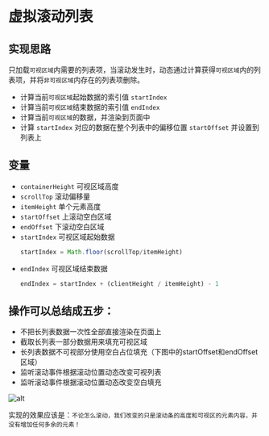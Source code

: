 # 虚拟滚动列表

## 实现思路

只加载`可视区域`内需要的列表项，当滚动发生时，动态通过计算获得`可视区域`内的列表项，并将`非可视区域`内存在的列表项删除。

- 计算当前`可视区域`起始数据的索引值 `startIndex`
- 计算当前`可视区域`结束数据的索引值 `endIndex`
- 计算当前`可视区域`的数据，并渲染到页面中
- 计算 `startIndex` 对应的数据在整个列表中的偏移位置 `startOffset` 并设置到列表上

## 变量

- `containerHeight` 可视区域高度
- `scrollTop` 滚动偏移量
- `itemHeight` 单个元素高度
- `startOffset` 上滚动空白区域
- `endOffset` 下滚动空白区域
- `startIndex` 可视区域起始数据
  ```js
  startIndex = Math.floor(scrollTop/itemHeight)
  ```
- `endIndex` 可视区域结束数据
  ```js
  endIndex = startIndex + (clientHeight / itemHeight) - 1
  ```

## 操作可以总结成五步：

- 不把长列表数据一次性全部直接渲染在页面上
- 截取长列表一部分数据用来填充可视区域
- 长列表数据不可视部分使用空白占位填充（下图中的startOffset和endOffset区域）
- 监听滚动事件根据滚动位置动态改变可视列表
- 监听滚动事件根据滚动位置动态改变空白填充

![alt](https://p3-juejin.byteimg.com/tos-cn-i-k3u1fbpfcp/4b537aaf6c4c4f798cc208c02977c787~tplv-k3u1fbpfcp-zoom-in-crop-mark:4536:0:0:0.awebp)

实现的效果应该是：`不论怎么滚动，我们改变的只是滚动条的高度和可视区的元素内容，并没有增加任何多余的元素！`